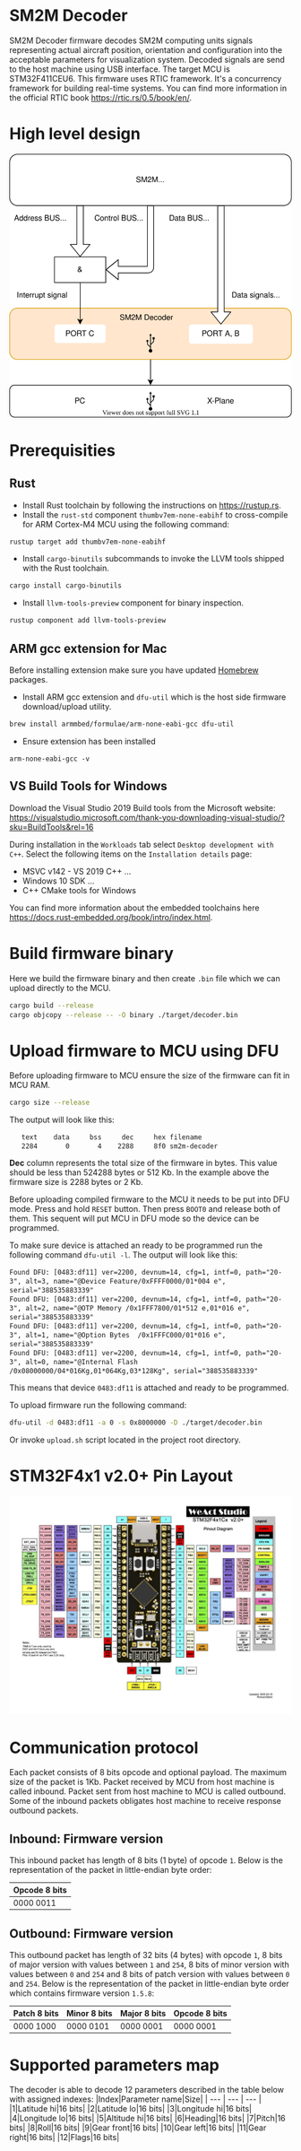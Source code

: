 # SM2M Decoder
SM2M Decoder firmware decodes SM2M computing units signals representing actual aircraft position, orientation and configuration into the acceptable parameters for visualization system. Decoded signals are send to the host machine using USB interface. The target MCU is STM32F411CEU6. This firmware uses RTIC framework. It's a concurrency framework for building real-time systems. You can find more information in the official RTIC book https://rtic.rs/0.5/book/en/.

# High level design
![High level design](../doc/sm2m-decoder.svg)

# Prerequisities
## Rust
- Install Rust toolchain by following the instructions on https://rustup.rs.
- Install the `rust-std` component `thumbv7em-none-eabihf` to cross-compile for ARM Cortex-M4 MCU using the following command:
```bash
rustup target add thumbv7em-none-eabihf
```
- Install `cargo-binutils` subcommands to invoke the LLVM tools shipped with the Rust toolchain.
```bash
cargo install cargo-binutils 
```
- Install `llvm-tools-preview` component for binary inspection.
```bash
rustup component add llvm-tools-preview
```

## ARM gcc extension for Mac
Before installing extension make sure you have updated [Homebrew](https://brew.sh) packages.
- Install ARM gcc extension and `dfu-util` which is the host side firmware download/upload utility.
```bash
brew install armmbed/formulae/arm-none-eabi-gcc dfu-util
```
- Ensure extension has been installed
```
arm-none-eabi-gcc -v
```

## VS Build Tools for Windows
Download the Visual Studio 2019 Build tools from the Microsoft website: https://visualstudio.microsoft.com/thank-you-downloading-visual-studio/?sku=BuildTools&rel=16

During installation in the `Workloads` tab select `Desktop development with C++`. Select the following items on the `Installation details` page:
- MSVC v142 - VS 2019 C++ ...
- Windows 10 SDK ...
- C++ CMake tools for Windows

You can find more information about the embedded toolchains here https://docs.rust-embedded.org/book/intro/index.html.

# Build firmware binary
Here we build the firmware binary and then create `.bin` file which we can upload directly to the MCU.
```bash
cargo build --release
cargo objcopy --release -- -O binary ./target/decoder.bin
```

# Upload firmware to MCU using DFU
Before uploading firmware to MCU ensure the size of the firmware can fit in MCU RAM.
```bash
cargo size --release
```

The output will look like this:
```
   text    data     bss     dec     hex filename
   2284       0       4    2288     8f0 sm2m-decoder
```

**Dec** column represents the total size of the firmware in bytes. This value should be less than 524288 bytes or 512 Kb. In the example above the firmware size is 2288 bytes or 2 Kb.

Before uploading compiled firmware to the MCU it needs to be put into DFU mode. Press and hold `RESET` button. Then press `BOOT0` and release both of them. This sequent will put MCU in DFU mode so the device can be programmed.

To make sure device is attached an ready to be programmed run the following command `dfu-util -l`. The output will look like this:
```
Found DFU: [0483:df11] ver=2200, devnum=14, cfg=1, intf=0, path="20-3", alt=3, name="@Device Feature/0xFFFF0000/01*004 e", serial="388535883339"
Found DFU: [0483:df11] ver=2200, devnum=14, cfg=1, intf=0, path="20-3", alt=2, name="@OTP Memory /0x1FFF7800/01*512 e,01*016 e", serial="388535883339"
Found DFU: [0483:df11] ver=2200, devnum=14, cfg=1, intf=0, path="20-3", alt=1, name="@Option Bytes  /0x1FFFC000/01*016 e", serial="388535883339"
Found DFU: [0483:df11] ver=2200, devnum=14, cfg=1, intf=0, path="20-3", alt=0, name="@Internal Flash  /0x08000000/04*016Kg,01*064Kg,03*128Kg", serial="388535883339"
```

This means that device `0483:df11` is attached and ready to be programmed.

To upload firmware run the following command:
```bash
dfu-util -d 0483:df11 -a 0 -s 0x8000000 -D ./target/decoder.bin
```
Or invoke `upload.sh` script located in the project root directory.

# STM32F4x1 v2.0+ Pin Layout
![STM32F4x1 v2.0+ Pin Layout](../doc/STM32F4x1.jpg)

# Communication protocol
Each packet consists of 8 bits opcode and optional payload. The maximum size of the packet is 1Kb. Packet received by MCU from host machine is called inbound. Packet sent from host machine to MCU is called outbound. Some of the inbound packets obligates host machine to receive response outbound packets.

## Inbound: Firmware version
This inbound packet has length of 8 bits (1 byte) of opcode `1`. Below is the representation of the packet in little-endian byte order:

|Opcode 8 bits|
| --- |
|0000 0011|

## Outbound: Firmware version
This outbound packet has length of 32 bits (4 bytes) with opcode `1`, 8 bits of major version with values between `1` and `254`, 8 bits of minor version with values between `0` and `254` and 8 bits of patch version with values between `0` and `254`. Below is the representation of the packet in little-endian byte order which contains firmware version `1.5.8`:

|Patch 8 bits|Minor 8 bits|Major 8 bits|Opcode 8 bits|
| --- | --- | --- | --- |
|0000 1000|0000 0101|0000 0001|0000 0001|

# Supported parameters map
The decoder is able to decode 12 parameters described in the table below with assigned indexes:
|Index|Parameter name|Size|
| --- | --- | --- |
|1|Latitude hi|16 bits|
|2|Latitude lo|16 bits|
|3|Longitude hi|16 bits|
|4|Longitude lo|16 bits|
|5|Altitude hi|16 bits|
|6|Heading|16 bits|
|7|Pitch|16 bits|
|8|Roll|16 bits|
|9|Gear front|16 bits|
|10|Gear left|16 bits|
|11|Gear right|16 bits|
|12|Flags|16 bits|
